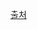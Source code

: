 [출처](https://docs.spring.io/spring-security/reference/servlet/authorization/authorize-http-requests.html)